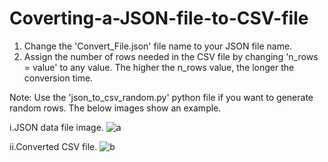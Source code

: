 # Coverting-a-JSON-file-to-CSV-file
1. Change the 'Convert_File.json' file name to your JSON file name.
2. Assign the number of rows needed in the CSV file by changing 'n_rows = value' to any value. The higher the n_rows value, the longer the conversion time.

Note: Use the 'json_to_csv_random.py' python file if you want to generate random rows. The below images show an example.

i.JSON data file image. 
![a](https://user-images.githubusercontent.com/106328663/172024509-2cede48b-95ac-4e32-89f2-d99eb2d668b5.png)

ii.Converted CSV file.
![b](https://user-images.githubusercontent.com/106328663/172024517-39382aed-fcb7-4854-9f87-df06f37e4688.png)
